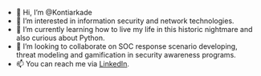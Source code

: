 - 👋 Hi, I’m @Kontiarkade
- 👀 I’m interested in information security and network technologies.  
- 🌱 I’m currently learning how to live my life in this historic nightmare and also curious about Python.
- 💞️ I’m looking to collaborate on SOC response scenario developing, threat modeling and gamification in security awareness programs. 
- 📫 You can reach me via <a href=https://www.linkedin.com/in/kontiarkade/>LinkedIn</a>.

<!---
Kontiarkade/Kontiarkade is a ✨ special ✨ repository because its `README.md` (this file) appears on your GitHub profile.
You can click the Preview link to take a look at your changes.
--->
